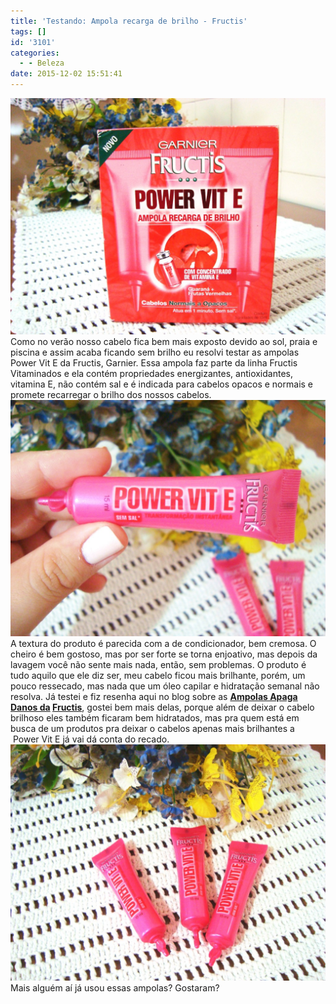 ```yaml
---
title: 'Testando: Ampola recarga de brilho - Fructis'
tags: []
id: '3101'
categories:
  - - Beleza
date: 2015-12-02 15:51:41
---
```


[![Power Vit E - Fructis Garnier - Ampola recarga de brilho - Fructis](/wp-content/uploads/2015/11/Ampola-recarga-de-brilho-Fructis-1024x768.jpg)](/wp-content/uploads/2015/11/Ampola-recarga-de-brilho-Fructis.jpg) Como no verão nosso cabelo fica bem mais exposto devido ao sol, praia e piscina e assim acaba ficando sem brilho eu resolvi testar as ampolas Power Vit E da Fructis, Garnier. Essa ampola faz parte da linha Fructis Vitaminados e ela contém propriedades energizantes, antioxidantes, vitamina E, não contém sal e é indicada para cabelos opacos e normais e promete recarregar o brilho dos nossos cabelos. [![Ampola recarga brilho da Fructis - Power Vit E](/wp-content/uploads/2015/11/Power-Vit-E-Fructis-Garnier-Ampola-recarga-de-brilho-Fructis-1024x768.jpg)](/wp-content/uploads/2015/11/Power-Vit-E-Fructis-Garnier-Ampola-recarga-de-brilho-Fructis.jpg) A textura do produto é parecida com a de condicionador, bem cremosa. O cheiro é bem gostoso, mas por ser forte se torna enjoativo, mas depois da lavagem você não sente mais nada, então, sem problemas. O produto é tudo aquilo que ele diz ser, meu cabelo ficou mais brilhante, porém, um pouco ressecado, mas nada que um óleo capilar e hidratação semanal não resolva. Já testei e fiz resenha aqui no blog sobre as **[Ampolas Apaga Danos da](http://natalia.blog.br/2015/04/06/beleza-ampolas-preenchedoras-fructis/) [Fructis](http://natalia.blog.br/2015/04/06/beleza-ampolas-preenchedoras-fructis/)**, gostei bem mais delas, porque além de deixar o cabelo brilhoso eles também ficaram bem hidratados, mas pra quem está em busca de um produtos pra deixar o cabelos apenas mais brilhantes a  Power Vit E já vai dá conta do recado. [![Ampola recarga de brilho - Fructis ](/wp-content/uploads/2015/11/Power-Vit-E-Ampola-recarga-de-brilho-1024x768.jpg)](/wp-content/uploads/2015/11/Power-Vit-E-Ampola-recarga-de-brilho.jpg) Mais alguém aí já usou essas ampolas? Gostaram?
